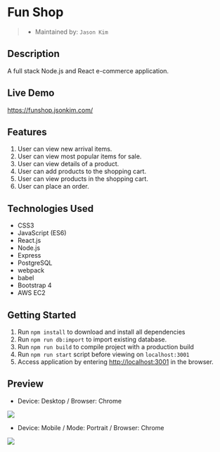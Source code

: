 # Fun Shop
> - Maintained by: `Jason Kim`

## Description
A full stack Node.js and React e-commerce application.

## Live Demo
https://funshop.jsonkim.com/

## Features
 1. User can view new arrival items.
 2. User can view most popular items for sale.
 3. User can view details of a product.
 4. User can add products to the shopping cart.
 5. User can view products in the shopping cart.
 6. User can place an order.

## Technologies Used
  - CSS3
  - JavaScript (ES6)
  - React.js
  - Node.js
  - Express
  - PostgreSQL
  - webpack
  - babel
  - Bootstrap 4
  - AWS EC2

## Getting Started
1. Run `npm install` to download and install all dependencies
2. Run `npm run db:import` to import existing database.
3. Run `npm run build` to compile project with a production build  
4. Run `npm run start` script before viewing on `localhost:3001`
5. Access application by entering [http://localhost:3001](http://localhost:3001) in the browser.

## Preview
  - Device: Desktop / Browser: Chrome 
  
<img src="server/public/images/funshop-screenshot.gif">


  - Device: Mobile / Mode: Portrait / Browser: Chrome 

<img src="server/public/images/funshop-screenshot-mobile-portrait.gif">
